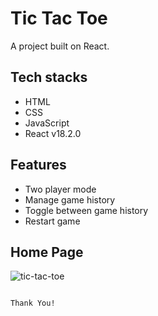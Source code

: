 # Tic Tac Toe

A project built on React.

## Tech stacks

- HTML
- CSS
- JavaScript
- React v18.2.0

## Features

- Two player mode
- Manage game history
- Toggle between game history
- Restart game

## Home Page

![tic-tac-toe](https://user-images.githubusercontent.com/46663132/200551576-9e4607c5-16e3-4ef9-bd95-478879a77ba6.png)

```If you like this project give it a star

Thank You!

